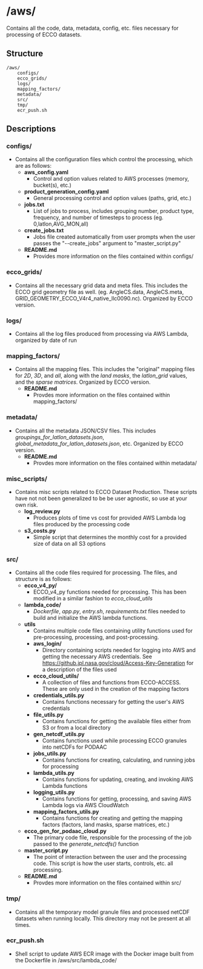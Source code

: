 # **/aws/**
Contains all the code, data, metadata, config, etc. files necessary for processing of ECCO datasets.

## **Structure**
    /aws/
        configs/
        ecco_grids/
        logs/
        mapping_factors/
        metadata/
        src/
        tmp/
        ecr_push.sh

## **Descriptions**
### **configs/**
- Contains all the configuration files which control the processing, which are as follows:
  - **aws_config.yaml**
    - Control and option values related to AWS processes (memory, bucket(s), etc.)
  - **product_generation_config.yaml**
    - General processing control and option values (paths, grid, etc.)
  - **jobs.txt**
    - List of jobs to process, includes grouping number, product type, frequency, and number of timesteps to process (eg. 0,latlon,AVG_MON,all)
  - **create_jobs.txt**
    - Jobs file created automatically from user prompts when the user passes the "--create_jobs" argument to "master_script.py"
  - **README.md**
    - Provides more information on the files contained within configs/

### **ecco_grids/**
- Contains all the necessary grid data and meta files. This includes the ECCO grid geometry file as well. (eg. AngleCS.data, AngleCS.meta, GRID_GEOMETRY_ECCO_V4r4_native_llc0090.nc). Organized by ECCO version.

### **logs/**
- Contains all the log files produced from processing via AWS Lambda, organized by date of run

### **mapping_factors/**
- Contains all the mapping files. This includes the "original" mapping files for *2D*, *3D*, and *all*, along with the *land masks*, the *latlon_grid* values, and the *sparse matrices*. Organized by ECCO version.
  - **README.md**
    - Provdes more information on the files contained within mapping_factors/

### **metadata/**
- Contains all the metadata JSON/CSV files. This includes *groupings_for_latlon_datasets.json*, *global_metadata_for_latlon_datasets.json*, etc. Organized by ECCO version.
  - **README.md**
    - Provdes more information on the files contained within metadata/

### **misc_scripts/**
- Contains misc scripts related to ECCO Dataset Production. These scripts have not not been generalized to be be user agnostic, so use at your own risk.
    - **log_review.py**
        - Produces plots of time vs cost for provided AWS Lambda log files produced by the processing code
    - **s3_costs.py**
        - Simple script that determines the monthly cost for a provided size of data on all S3 options

### **src/**
- Contains all the code files required for processing. The files, and structure is as follows:
  - **ecco_v4_py/**
    - ECCO_v4_py functions needed for processing. This has been modified in a similar fashion to *ecco_cloud_utils*
  - **lambda_code/**
    - *Dockerfile*, *app.py*, *entry.sh*, *requirements.txt* files needed to build and initialize the AWS lambda functions.
  - **utils**
    - Contains multiple code files containing utility functions used for pre-processing, processing, and post-processing.
    - **aws_login/**
      - Directory containing scripts needed for logging into AWS and getting the necessary AWS credentials. See https://github.jpl.nasa.gov/cloud/Access-Key-Generation for a description of the files used
    - **ecco_cloud_utils/**
      - A collection of files and functions from ECCO-ACCESS. These are only used in the creation of the mapping factors
    - **credentials_utils.py**
      - Contains functions necessary for getting the user's AWS credentials
    - **file_utils.py**
      - Contains functions for getting the available files either from S3 or from a local directory
    - **gen_netcdf_utils.py**
      - Contains functions used while processing ECCO granules into netCDFs for PODAAC
    - **jobs_utils.py**
      - Contains functions for creating, calculating, and running jobs for processing
    - **lambda_utils.py**
      - Contains functions for updating, creating, and invoking AWS Lambda functions
    - **logging_utils.py**
      - Contains functions for getting, processing, and saving AWS Lambda logs via AWS CloudWatch
    - **mapping_factors_utils.py**
      - Contains functions for creating and getting the mapping factors (factors, land masks, sparse matrices, etc.)
  - **ecco_gen_for_podaac_cloud.py**
    - The primary code file, responsible for the processing of the job passed to the *generate_netcdfs()* function
  - **master_script.py**
    - The point of interaction between the user and the processing code. This script is how the user starts, controls, etc. all processing.
  - **README.md**
    - Provdes more information on the files contained within src/

### **tmp/**
- Contains all the temporary model granule files and processed netCDF datasets when running locally. This directory may not be present at all times.

### **ecr_push.sh**
- Shell script to update AWS ECR image with the Docker image built from the Dockerfile in /aws/src/lambda_code/
